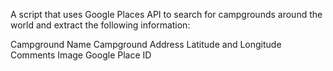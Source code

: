 A script that uses Google Places API to search for campgrounds around the world and extract the following information:

Campground Name
Campground Address
Latitude and Longitude
Comments
Image
Google Place ID

